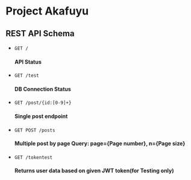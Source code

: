 # Project Akafuyu
## REST API Schema
- `GET /`
    #### API Status
- `GET /test`
    #### DB Connection Status
- `GET /post/{id:[0-9]+}`
    #### Single post endpoint
- `GET POST /posts`
    #### Multiple post by page Query: page={Page number}, n={Page size}
- `GET /tokentest`
    #### Returns user data based on given JWT token(for Testing only)
